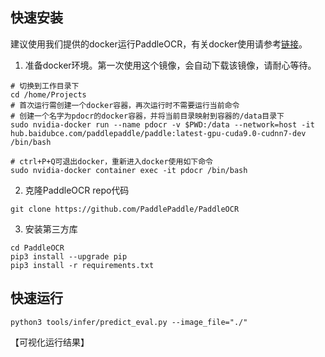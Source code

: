 ## 快速安装

建议使用我们提供的docker运行PaddleOCR，有关docker使用请参考[链接](https://docs.docker.com/get-started/)。
1. 准备docker环境。第一次使用这个镜像，会自动下载该镜像，请耐心等待。
```
# 切换到工作目录下
cd /home/Projects
# 首次运行需创建一个docker容器，再次运行时不需要运行当前命令
# 创建一个名字为pdocr的docker容器，并将当前目录映射到容器的/data目录下
sudo nvidia-docker run --name pdocr -v $PWD:/data --network=host -it  hub.baidubce.com/paddlepaddle/paddle:latest-gpu-cuda9.0-cudnn7-dev  /bin/bash

# ctrl+P+Q可退出docker，重新进入docker使用如下命令
sudo nvidia-docker container exec -it pdocr /bin/bash

```

2. 克隆PaddleOCR repo代码
```
git clone https://github.com/PaddlePaddle/PaddleOCR
```

3. 安装第三方库
```
cd PaddleOCR
pip3 install --upgrade pip
pip3 install -r requirements.txt
```

## 快速运行

```
python3 tools/infer/predict_eval.py --image_file="./"
```
【可视化运行结果】
